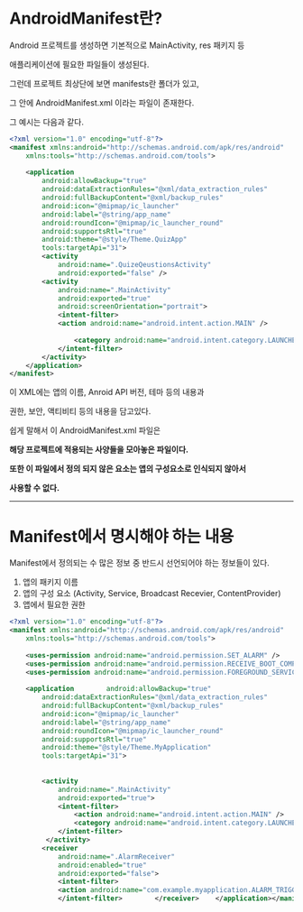 
# AndroidManifest란?

Android 프로젝트를 생성하면 기본적으로 MainActivity, res 패키지 등

애플리케이션에 필요한 파일들이 생성된다.

그런데 프로젝트 최상단에 보면 manifests란 폴더가 있고,

그 안에 AndroidManifest.xml 이라는 파일이 존재한다.

그 예시는 다음과 같다.

```xml
<?xml version="1.0" encoding="utf-8"?>  
<manifest xmlns:android="http://schemas.android.com/apk/res/android"  
    xmlns:tools="http://schemas.android.com/tools">  
  
    <application        
	    android:allowBackup="true"  
        android:dataExtractionRules="@xml/data_extraction_rules"  
        android:fullBackupContent="@xml/backup_rules"  
        android:icon="@mipmap/ic_launcher"  
        android:label="@string/app_name"  
        android:roundIcon="@mipmap/ic_launcher_round"  
        android:supportsRtl="true"  
        android:theme="@style/Theme.QuizApp"  
        tools:targetApi="31">  
        <activity            
	        android:name=".QuizeQeustionsActivity"  
            android:exported="false" />  
        <activity            
	        android:name=".MainActivity"  
            android:exported="true"  
            android:screenOrientation="portrait">  
            <intent-filter>                
            <action android:name="android.intent.action.MAIN" />  
  
                <category android:name="android.intent.category.LAUNCHER" />  
            </intent-filter>        
        </activity>    
    </application>  
</manifest>
```

이 XML에는 앱의 이름, Anroid API 버전, 테마 등의 내용과

권한, 보안, 액티비티 등의 내용을 담고있다.

쉽게 말해서 이 AndroidManifest.xml 파일은

<strong>해당 프로젝트에 적용되는 사양들을 모아놓은 파일이다.</strong>

<strong>또한 이 파일에서 정의 되지 않은 요소는 앱의 구성요소로 인식되지 않아서

사용할 수 없다.</strong>

-----------------------

# Manifest에서 명시해야 하는 내용

Manifest에서 정의되는 수 많은 정보 중 반드시 선언되어야 하는 정보들이 있다.

1. 앱의 패키지 이름
2. 앱의 구성 요소 (Activity, Service, Broadcast Recevier, ContentProvider)
3. 앱에서 필요한 권한

```xml
<?xml version="1.0" encoding="utf-8"?>  
<manifest xmlns:android="http://schemas.android.com/apk/res/android"  
    xmlns:tools="http://schemas.android.com/tools">  
  
    <uses-permission android:name="android.permission.SET_ALARM" />  
    <uses-permission android:name="android.permission.RECEIVE_BOOT_COMPLETED" />  
    <uses-permission android:name="android.permission.FOREGROUND_SERVICE" />  
  
    <application        android:allowBackup="true"  
        android:dataExtractionRules="@xml/data_extraction_rules"  
        android:fullBackupContent="@xml/backup_rules"  
        android:icon="@mipmap/ic_launcher"  
        android:label="@string/app_name"  
        android:roundIcon="@mipmap/ic_launcher_round"  
        android:supportsRtl="true"  
        android:theme="@style/Theme.MyApplication"  
        tools:targetApi="31">  
  
  
        <activity            
	        android:name=".MainActivity"  
            android:exported="true">  
            <intent-filter>                
	            <action android:name="android.intent.action.MAIN" />  
                <category android:name="android.intent.category.LAUNCHER"/> 
            </intent-filter>
         </activity>  
        <receiver            
	        android:name=".AlarmReceiver"  
            android:enabled="true"  
            android:exported="false">  
            <intent-filter>                
            <action android:name="com.example.myapplication.ALARM_TRIGGERED" />  
            </intent-filter>        </receiver>    </application></manifest>
```

